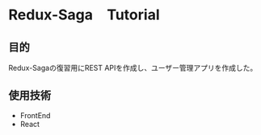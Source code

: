 # Redux-Saga　Tutorial

## 目的
Redux-Sagaの復習用にREST APIを作成し、ユーザー管理アプリを作成した。

## 使用技術
- FrontEnd
 - React
